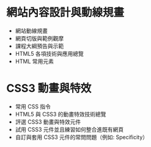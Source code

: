 # 網站內容設計與動線規畫
  - 網站動線規畫 
  - 網頁切版與範例觀摩 
  - 課程大綱預告與示範 
  - HTML5 各項技術與應用總覽
  - HTML 常用元素

# CSS3 動畫與特效 
  - 常用 CSS 指令
  - HTML5 與 CSS3 的動畫特效技術總覽 
  - 評選 CSS3 動畫與特效元件 
  - 試用 CSS3 元件並且練習如何整合進既有網頁 
  - 自訂與套用 CSS3 元件的常問問題（例如: Specificity）